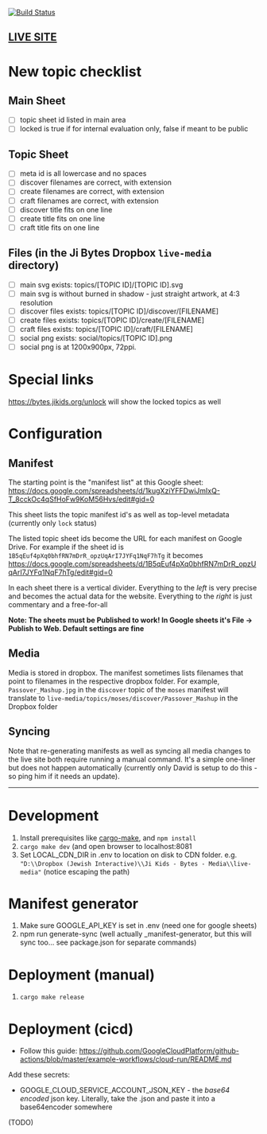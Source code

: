 [![Build Status](https://github.com/jewish-interactive/ji-kids-bytes/workflows/Test%2C%20Build%2C%20and%20Deploy/badge.svg)](https://github.com/jewish-interactive/ji-kids-bytes/actions)

## [LIVE SITE](https://bytes.jikids.org)

# New topic checklist

## Main Sheet

- [ ] topic sheet id listed in main area
- [ ] locked is true if for internal evaluation only, false if meant to be public

## Topic Sheet

- [ ] meta id is all lowercase and no spaces
- [ ] discover filenames are correct, with extension
- [ ] create filenames are correct, with extension
- [ ] craft filenames are correct, with extension
- [ ] discover title fits on one line
- [ ] create title fits on one line
- [ ] craft title fits on one line

## Files (in the Ji Bytes Dropbox `live-media` directory)

- [ ] main svg exists: topics/[TOPIC ID]/[TOPIC ID].svg
- [ ] main svg is without burned in shadow - just straight artwork, at 4:3 resolution
- [ ] discover files exists: topics/[TOPIC ID]/discover/[FILENAME]
- [ ] create files exists: topics/[TOPIC ID]/create/[FILENAME]
- [ ] craft files exists: topics/[TOPIC ID]/craft/[FILENAME]
- [ ] social png exists: social/topics/[TOPIC ID].png
- [ ] social png is at 1200x900px, 72ppi.

# Special links

https://bytes.jikids.org/unlock will show the locked topics as well 

# Configuration

## Manifest

The starting point is the "manifest list" at this Google sheet: https://docs.google.com/spreadsheets/d/1kugXziYFFDwiJmIxQ-T_8cckOc4qSfHoFw9KoM56Hvs/edit#gid=0

This sheet lists the topic manifest id's as well as top-level metadata (currently only `lock` status)

The listed topic sheet ids become the URL for each manifest on Google Drive. For example if the sheet id is `1B5qEuf4pXq0bhfRN7mDrR_opzUqArI7JYFq1NqF7hTg` it becomes https://docs.google.com/spreadsheets/d/1B5qEuf4pXq0bhfRN7mDrR_opzUqArI7JYFq1NqF7hTg/edit#gid=0

In each sheet there is a vertical divider. Everything to the *left* is very precise and becomes the actual data for the website. Everything to the *right* is just commentary and a free-for-all

**Note: The sheets must be Published to work! In Google sheets it's File -> Publish to Web. Default settings are fine**


## Media

Media is stored in dropbox. The manifest sometimes lists filenames that point to filenames in the respective dropbox folder. For example, `Passover_Mashup.jpg` in the `discover` topic of the `moses` manifest will translate to `live-media/topics/moses/discover/Passover_Mashup` in the Dropbox folder

## Syncing

Note that re-generating manifests as well as syncing all media changes to the live site both require running a manual command. It's a simple one-liner but does not happen automatically (currently only David is setup to do this - so ping him if it needs an update).

----

# Development

1. Install prerequisites like [cargo-make](https://github.com/sagiegurari/cargo-make), and `npm install`
2. `cargo make dev` (and open browser to localhost:8081
3. Set LOCAL_CDN_DIR in .env to location on disk to CDN folder. e.g. `"D:\\Dropbox (Jewish Interactive)\\Ji Kids - Bytes - Media\\live-media"` (notice escaping the path)

# Manifest generator

1. Make sure GOOGLE_API_KEY is set in .env (need one for google sheets)
2. npm run generate-sync (well actually _manifest-generator, but this will sync too... see package.json for separate commands)

# Deployment (manual) 

1. `cargo make release` 

# Deployment (cicd) 

* Follow this guide: https://github.com/GoogleCloudPlatform/github-actions/blob/master/example-workflows/cloud-run/README.md

Add these secrets:

* GOOGLE_CLOUD_SERVICE_ACCOUNT_JSON_KEY - the _base64 encoded_ json key. Literally, take the .json and paste it into a base64encoder somewhere

(TODO)
